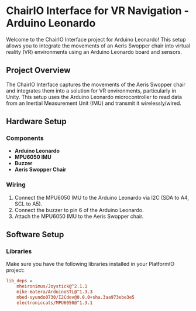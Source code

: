 # ChairIO Interface for VR Navigation - Arduino Leonardo

Welcome to the ChairIO Interface project for Arduino Leonardo! This setup allows you to integrate the movements of an Aeris Swopper chair into virtual reality (VR) environments using an Arduino Leonardo board and sensors.

## Project Overview

The ChairIO Interface captures the movements of the Aeris Swopper chair and integrates them into a solution for VR environments, particularly in Unity. This setup uses the Arduino Leonardo microcontroller to read data from an Inertial Measurement Unit (IMU) and transmit it wirelessly/wired.

## Hardware Setup

### Components
- **Arduino Leonardo**
- **MPU6050 IMU**
- **Buzzer**
- **Aeris Swopper Chair**

### Wiring
1. Connect the MPU6050 IMU to the Arduino Leonardo via I2C (SDA to A4, SCL to A5).
2. Connect the buzzer to pin 6 of the Arduino Leonardo.
3. Attach the MPU6050 IMU to the Aeris Swopper chair.

## Software Setup

### Libraries
Make sure you have the following libraries installed in your PlatformIO project:

```ini
lib_deps = 
    mheironimus/Joystick@^2.1.1
    mike-matera/ArduinoSTL@^1.3.3
    mbed-syundo0730/I2Cdev@0.0.0+sha.3aa973ebe3e5
    electroniccats/MPU6050@^1.3.1
